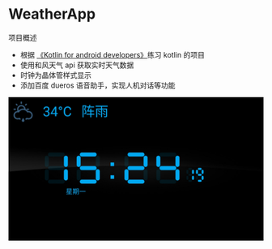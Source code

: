 # WeatherApp

项目概述
- 根据 [《Kotlin for android developers》](https://wangjiegulu.gitbooks.io/kotlin-for-android-developers-zh/)练习 kotlin 的项目
- 使用和风天气 api 获取实时天气数据
- 时钟为晶体管样式显示
- 添加百度 dueros 语音助手，实现人机对话等功能

![](image/my_clock.jpg)
